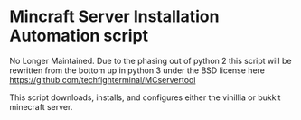 Mincraft Server Installation Automation script
==============================================

No Longer Maintained. Due to the phasing out of python 2 this script will be rewritten from the bottom up in python 3 under the BSD license here https://github.com/techfighterminal/MCservertool

This script downloads, installs, and configures either the vinillia or bukkit minecraft server.
